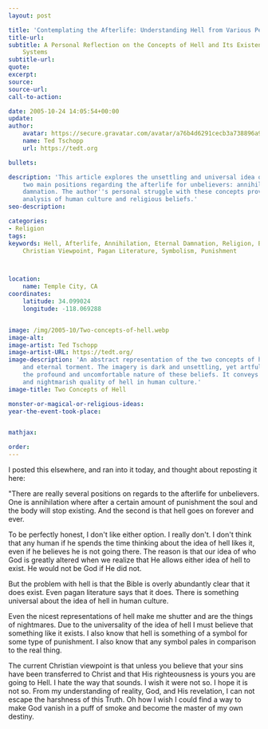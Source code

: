 ```yaml
---
layout: post

title: 'Contemplating the Afterlife: Understanding Hell from Various Perspectives'
title-url:
subtitle: A Personal Reflection on the Concepts of Hell and Its Existence in Belief
    Systems
subtitle-url:
quote:
excerpt:
source:
source-url:
call-to-action:

date: 2005-10-24 14:05:54+00:00
update:
author:
    avatar: https://secure.gravatar.com/avatar/a76b4d6291cecb3a738896a971bfb903?s=512&d=mp&r=g
    name: Ted Tschopp
    url: https://tedt.org

bullets:

description: 'This article explores the unsettling and universal idea of hell, examining
    two main positions regarding the afterlife for unbelievers: annihilation and eternal
    damnation. The author''s personal struggle with these concepts provides a thought-provoking
    analysis of human culture and religious beliefs.'
seo-description:

categories:
- Religion
tags:
keywords: Hell, Afterlife, Annihilation, Eternal Damnation, Religion, Belief Systems,
    Christian Viewpoint, Pagan Literature, Symbolism, Punishment



location:
    name: Temple City, CA
coordinates:
    latitude: 34.099024
    longitude: -118.069288


image: /img/2005-10/Two-concepts-of-hell.webp
image-alt: 
image-artist: Ted Tschopp
image-artist-URL: https://tedt.org/
image-description: 'An abstract representation of the two concepts of hell: annihilation
    and eternal torment. The imagery is dark and unsettling, yet artful, symbolizing
    the profound and uncomfortable nature of these beliefs. It conveys the universality
    and nightmarish quality of hell in human culture.'
image-title: Two Concepts of Hell

monster-or-magical-or-religious-ideas:
year-the-event-took-place:


mathjax:

order:
---
```

I posted this elsewhere, and ran into it today, and thought about reposting it here:

"There are really several positions on regards to the afterlife for unbelievers. One is annihilation where after a certain amount of punishment the soul and the body will stop existing. And the second is that hell goes on forever and ever.

To be perfectly honest, I don't like either option. I really don't. I don't think that any human if he spends the time thinking about the idea of hell likes it, even if he believes he is not going there. The reason is that our idea of who God is greatly altered when we realize that He allows either idea of hell to exist. He would not be God if He did not.

But the problem with hell is that the Bible is overly abundantly clear that it does exist. Even pagan literature says that it does. There is something universal about the idea of hell in human culture.

Even the nicest representations of hell make me shutter and are the things of nightmares. Due to the universality of the idea of hell I must believe that something like it exists. I also know that hell is something of a symbol for some type of punishment. I also know that any symbol pales in comparison to the real thing.

The current Christian viewpoint is that unless you believe that your sins have been transferred to Christ and that His righteousness is yours you are going to Hell. I hate the way that sounds. I wish it were not so. I hope it is not so. From my understanding of reality, God, and His revelation, I can not escape the harshness of this Truth. Oh how I wish I could find a way to make God vanish in a puff of smoke and become the master of my own destiny.
